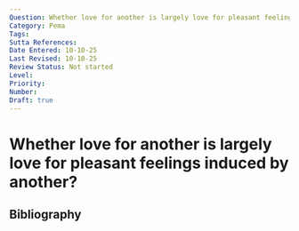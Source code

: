```yaml
---
Question: Whether love for another is largely love for pleasant feelings induced by another?
Category: Pema
Tags: 
Sutta References: 
Date Entered: 10-10-25
Last Revised: 10-10-25
Review Status: Not started
Level: 
Priority: 
Number: 
Draft: true
---
```


# Whether love for another is largely love for pleasant feelings induced by another?

## Bibliography

<!-- 

Notes:



-->